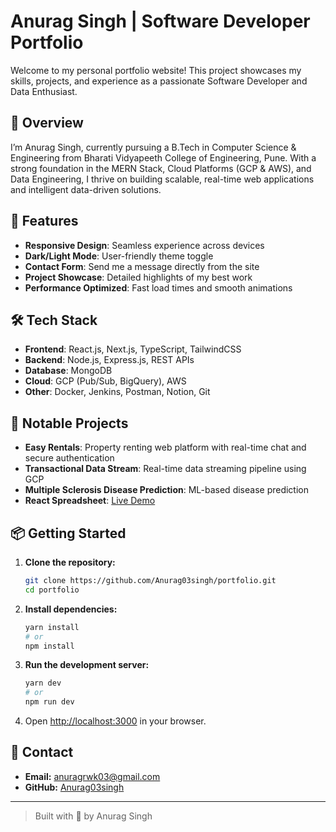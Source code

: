 # Anurag Singh | Software Developer Portfolio

Welcome to my personal portfolio website! This project showcases my skills, projects, and experience as a passionate Software Developer and Data Enthusiast.

## 🚀 Overview
I’m Anurag Singh, currently pursuing a B.Tech in Computer Science & Engineering from Bharati Vidyapeeth College of Engineering, Pune. With a strong foundation in the MERN Stack, Cloud Platforms (GCP & AWS), and Data Engineering, I thrive on building scalable, real-time web applications and intelligent data-driven solutions.

## 🌟 Features
- **Responsive Design**: Seamless experience across devices
- **Dark/Light Mode**: User-friendly theme toggle
- **Contact Form**: Send me a message directly from the site
- **Project Showcase**: Detailed highlights of my best work
- **Performance Optimized**: Fast load times and smooth animations

## 🛠️ Tech Stack
- **Frontend**: React.js, Next.js, TypeScript, TailwindCSS
- **Backend**: Node.js, Express.js, REST APIs
- **Database**: MongoDB
- **Cloud**: GCP (Pub/Sub, BigQuery), AWS
- **Other**: Docker, Jenkins, Postman, Notion, Git

## 📂 Notable Projects
- **Easy Rentals**: Property renting web platform with real-time chat and secure authentication
- **Transactional Data Stream**: Real-time data streaming pipeline using GCP
- **Multiple Sclerosis Disease Prediction**: ML-based disease prediction
- **React Spreadsheet**: [Live Demo](https://react-assignmentcheck.vercel.app/)

## 📦 Getting Started
1. **Clone the repository:**
   ```bash
   git clone https://github.com/Anurag03singh/portfolio.git
   cd portfolio
   ```
2. **Install dependencies:**
   ```bash
   yarn install
   # or
   npm install
   ```
3. **Run the development server:**
   ```bash
   yarn dev
   # or
   npm run dev
   ```
4. Open [http://localhost:3000](http://localhost:3000) in your browser.

## 📧 Contact
- **Email:** anuragrwk03@gmail.com
- **GitHub:** [Anurag03singh](https://github.com/Anurag03singh)

---

> Built with 💜 by Anurag Singh 

